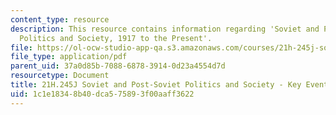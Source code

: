 ```yaml
---
content_type: resource
description: This resource contains information regarding 'Soviet and Post-Soviet
  Politics and Society, 1917 to the Present'.
file: https://ol-ocw-studio-app-qa.s3.amazonaws.com/courses/21h-245j-soviet-and-post-soviet-politics-and-society-1917-to-the-present-spring-2016/1c1e18348b40dca575893f00aaff3622_MIT21H_245JS16_KeyEvents.pdf
file_type: application/pdf
parent_uid: 37a0d85b-7088-6878-3914-0d23a4554d7d
resourcetype: Document
title: 21H.245J Soviet and Post-Soviet Politics and Society - Key Events
uid: 1c1e1834-8b40-dca5-7589-3f00aaff3622
---
```

